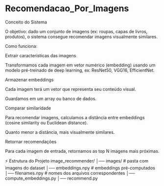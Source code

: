 # Recomendacao_Por_Imagens

Conceito do Sistema

O objetivo: dado um conjunto de imagens (ex: roupas, capas de livros, produtos), o sistema consegue recomendar imagens visualmente similares.

Como funciona:

Extrair características das imagens

Transformamos cada imagem em vetor numérico (embedding) usando um modelo pré-treinado de deep learning, ex: ResNet50, VGG16, EfficientNet.

Armazenar embeddings

Cada imagem terá um vetor que representa seu conteúdo visual.

Guardamos em um array ou banco de dados.

Comparar similaridade

Para recomendar imagens, calculamos a distância entre embeddings (cosine similarity ou Euclidean distance).

Quanto menor a distância, mais visualmente similares.

Retornar recomendações

Para cada imagem de entrada, retornamos as top N imagens mais próximas.

⚡ Estrutura do Projeto
image_recommender/
│── images/             # pasta com imagens do dataset
│── embeddings.npy      # embeddings pré-computados
│── filenames.npy       # nomes dos arquivos correspondentes
│── compute_embeddings.py
│── recommend.py
